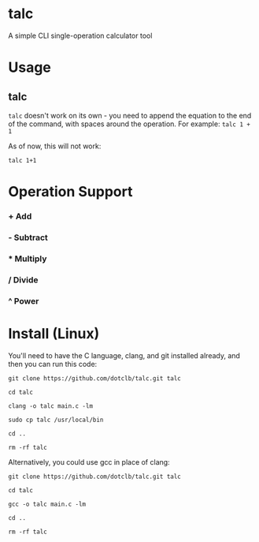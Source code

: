 # talc
A simple CLI single-operation calculator tool

# Usage
## talc
`talc` doesn't work on its own - you need to append the equation to the end of the command, with spaces around the operation. For example:
`talc 1 + 1`

As of now, this will not work:
```
talc 1+1
```

# Operation Support
### + Add
### - Subtract
### * Multiply
### / Divide
### ^ Power

# Install (Linux)
You'll need to have the C language, clang, and git installed already, and then you can run this code:
```
git clone https://github.com/dotclb/talc.git talc

cd talc

clang -o talc main.c -lm

sudo cp talc /usr/local/bin

cd ..

rm -rf talc
```

Alternatively, you could use gcc in place of clang:
```
git clone https://github.com/dotclb/talc.git talc

cd talc

gcc -o talc main.c -lm

cd ..

rm -rf talc
```
